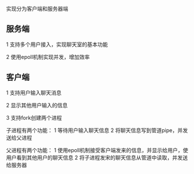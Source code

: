 实现分为客户端和服务器端
## 服务端
1 支持多个用户接入，实现聊天室的基本功能

2 使用epoll机制实现并发，增加效率

## 客户端
1 支持用户输入聊天消息

2 显示其他用户输入的信息

3 支持fork创建两个进程

子进程有两个功能：
1 等待用户输入聊天信息
2 将聊天信息写到管道pipe，并发送给父进程

父进程有两个功能：
1 使用epoll机制接受客户端发来的信息，并显示给用户，使用户看到其他用户的聊天信息
2 将子进程发宋的聊天信息从管道中读取，并发送给服务器
